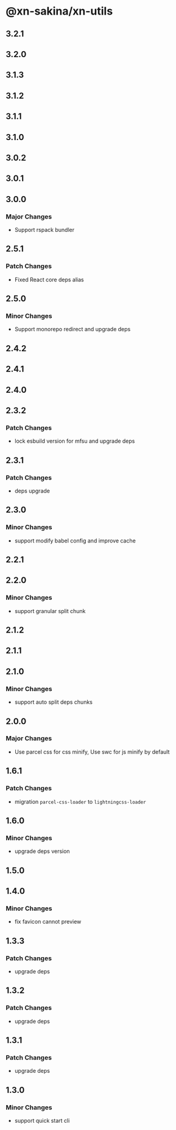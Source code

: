 # @xn-sakina/xn-utils

## 3.2.1

## 3.2.0

## 3.1.3

## 3.1.2

## 3.1.1

## 3.1.0

## 3.0.2

## 3.0.1

## 3.0.0

### Major Changes

- Support rspack bundler

## 2.5.1

### Patch Changes

- Fixed React core deps alias

## 2.5.0

### Minor Changes

- Support monorepo redirect and upgrade deps

## 2.4.2

## 2.4.1

## 2.4.0

## 2.3.2

### Patch Changes

- lock esbuild version for mfsu and upgrade deps

## 2.3.1

### Patch Changes

- deps upgrade

## 2.3.0

### Minor Changes

- support modify babel config and improve cache

## 2.2.1

## 2.2.0

### Minor Changes

- support granular split chunk

## 2.1.2

## 2.1.1

## 2.1.0

### Minor Changes

- support auto split deps chunks

## 2.0.0

### Major Changes

- Use parcel css for css minify, Use swc for js minify by default

## 1.6.1

### Patch Changes

- migration `parcel-css-loader` to `lightningcss-loader`

## 1.6.0

### Minor Changes

- upgrade deps version

## 1.5.0

## 1.4.0

### Minor Changes

- fix favicon cannot preview

## 1.3.3

### Patch Changes

- upgrade deps

## 1.3.2

### Patch Changes

- upgrade deps

## 1.3.1

### Patch Changes

- upgrade deps

## 1.3.0

### Minor Changes

- support quick start cli
